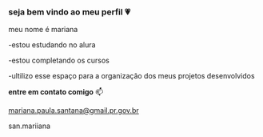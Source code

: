 ### seja bem vindo ao meu perfil 💗


meu nome é mariana 

-estou estudando no alura

-estou completando os cursos

-ultilizo esse espaço para a organização dos meus projetos desenvolvidos

**entre em contato comigo** 📫

mariana.paula.santana@gmail.pr.gov.br

san.mariiana
